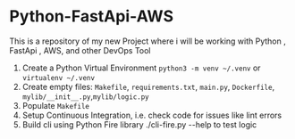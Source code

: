 # Python-FastApi-AWS
This is a repository of my new Project where i will be working with Python , FastApi , AWS, and other DevOps Tool


1. Create a Python Virtual Environment `python3 -m venv ~/.venv` or `virtualenv ~/.venv`
2. Create empty files: `Makefile`, `requirements.txt`, `main.py`, `Dockerfile`, `mylib/__init__.py`,`mylib/logic.py`
3. Populate `Makefile`
4. Setup Continuous Integration, i.e. check code for issues like lint errors
5. Build cli using Python Fire library  ./cli-fire.py --help to test logic
